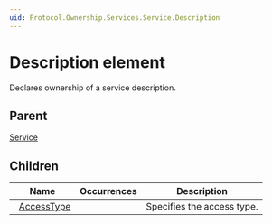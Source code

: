 ```yaml
---
uid: Protocol.Ownership.Services.Service.Description
---
```


# Description element

Declares ownership of a service description.

## Parent

[Service](xref:Protocol.Ownership.Services.Service)

## Children

|Name|Occurrences|Description|
|--- |--- |--- |
|&nbsp;&nbsp;[AccessType](xref:Protocol.Ownership.Services.Service.Description.AccessType)||Specifies the access type.|
